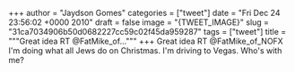 
+++
author = "Jaydson Gomes"
categories = ["tweet"]
date = "Fri Dec 24 23:56:02 +0000 2010"
draft = false
image = "{TWEET_IMAGE}"
slug = "31ca7034906b50d0682227cc59c02f45da959287"
tags = ["tweet"]
title = """Great idea RT @FatMike_of..."""
+++
Great idea RT @FatMike_of_NOFX I'm doing what all Jews do on Christmas. I'm driving to Vegas. Who's with me?
